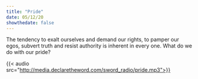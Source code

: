 ```yaml
---
title: "Pride"
date: 05/12/20
showthedate: false
---
```


The tendency to exalt ourselves and demand our rights, to pamper our egos, subvert truth and resist authority is inherent in every one. What do we do with our pride?
<!--more-->
{{< audio src="http://media.declaretheword.com/sword_radio/pride.mp3">}}
